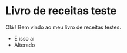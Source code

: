 # Livro de receitas teste

Olá ! Bem vindo ao meu livro de receitas testes.

- É isso ai 
- Alterado